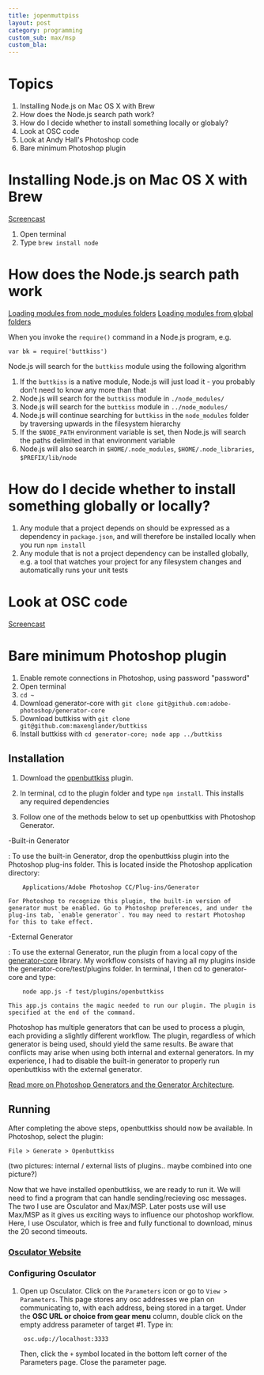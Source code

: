 ```yaml
---
title: jopenmuttpiss
layout: post
category: programming
custom_sub: max/msp
custom_bla:
---
```

# Topics

1. Installing Node.js on Mac OS X with Brew
1. How does the Node.js search path work?
1. How do I decide whether to install something locally or globaly?
1. Look at OSC code
1. Look at Andy Hall's Photoshop code
1. Bare minimum Photoshop plugin

# Installing Node.js on Mac OS X with Brew

[Screencast](http://screencast.com/t/FXe6EvF0q8)

 1. Open terminal
 2. Type `brew install node`

# How does the Node.js search path work

[Loading modules from node_modules folders](http://nodejs.org/api/modules.html#modules_loading_from_node_modules_folders)
[Loading modules from global folders](http://nodejs.org/api/modules.html#modules_loading_from_the_global_folders)

When you invoke the `require()` command in a Node.js program, e.g.

    var bk = require('buttkiss')

Node.js will search for the `buttkiss` module using the following algorithm

 1. If the `buttkiss` is a native module, Node.js will just load it - you probably don't need to know any more than that
 1. Node.js will search for the `buttkiss` module in `./node_modules/`
 1. Node.js will search for the `buttkiss` module in `../node_modules/`
 1. Node.js will continue searching for `buttkiss` in the `node_modules` folder by traversing upwards in the filesystem hierarchy
 1. If the `$NODE_PATH` environment variable is set, then Node.js will search the paths delimited in that environment variable
 1. Node.js will also search in `$HOME/.node_modules`, `$HOME/.node_libraries`, `$PREFIX/lib/node`

# How do I decide whether to install something globally or locally?

 1. Any module that a project depends on should be expressed as a dependency in `package.json`, and will therefore be installed locally when you run `npm install`
 1. Any module that is not a project dependency can be installed globally, e.g. a tool that watches your project for any filesystem changes and automatically runs your unit tests

# Look at OSC code

[Screencast](http://screencast.com/t/tCjhUUYFQ)

# Bare minimum Photoshop plugin

 1. Enable remote connections in Photoshop, using password "password"
 1. Open terminal
 1. `cd ~`
 1. Download generator-core with `git clone git@github.com:adobe-photoshop/generator-core`
 1. Download buttkiss with `git clone git@github.com:maxenglander/buttkiss`
 1. Install buttkiss with `cd generator-core; node app ../buttkiss`

## Installation

1. Download the [openbuttkiss]() plugin.

2. In terminal, cd to the plugin folder and type `npm install`. This installs any required dependencies

3. Follow one of the methods below to set up openbuttkiss with Photoshop Generator.

-Built-in Generator

: To use the built-in Generator, drop the openbuttkiss plugin into the Photoshop plug-ins folder. This is located inside the Photoshop application directory:

        Applications/Adobe Photoshop CC/Plug-ins/Generator

    For Photoshop to recognize this plugin, the built-in version of generator must be enabled. Go to Photoshop preferences, and under the plug-ins tab, `enable generator`. You may need to restart Photoshop for this to take effect.

-External Generator

: To use the external Generator, run the plugin from a local copy of the [generator-core](https://github.com/adobe-photoshop/generator-core) library. My workflow consists of having all my plugins inside the generator-core/test/plugins folder. In terminal, I then cd to generator-core and type:

        node app.js -f test/plugins/openbuttkiss

    This app.js contains the magic needed to run our plugin. The plugin is specified at the end of the command.

Photoshop has multiple generators that can be used to process a plugin, each providing a slightly different workflow. The plugin, regardless of which generator is being used, should yield the same results. Be aware that conflicts may arise when using both internal and external generators. In my experience, I had to disable the built-in generator to properly run openbuttkiss with the external generator.

[Read more on Photoshop Generators and the Generator Architecture](https://github.com/adobe-photoshop/generator-core/wiki/Generator-Architecture).

## Running

After completing the above steps, openbuttkiss should now be available. In Photoshop, select the plugin:

    File > Generate > Openbuttkiss

(two pictures: internal / external lists of plugins.. maybe combined into one picture?)

Now that we have installed openbuttkiss, we are ready to run it. We will need to find a program that can handle sending/recieving osc messages. The two I use are Osculator and Max/MSP. Later posts use will use Max/MSP as it gives us exciting ways to influence our photoshop workflow. Here, I use Osculator, which is free and fully functional to download, minus the 20 second timeouts.

### [Osculator Website](http://www.osculator.net/ "Osculator")

### Configuring Osculator

1. Open up Osculator. Click on the `Parameters` icon or go to `View > Parameters`. This page stores any osc addresses we plan on communicating to, with each address, being stored in a target. Under the <b>OSC URL or choice from gear menu</b> column, double click on the empty address parameter of target #1. Type in:

        osc.udp://localhost:3333

    Then, click the `+` symbol located in the bottom left corner of the Parameters page. Close the parameter page.
